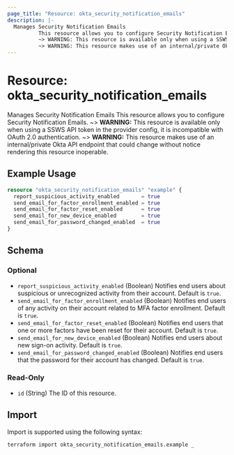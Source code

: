 ```yaml
---
page_title: "Resource: okta_security_notification_emails"
description: |-
  Manages Security Notification Emails
          This resource allows you to configure Security Notification Emails.
          ~> WARNING: This resource is available only when using a SSWS API token in the provider config, it is incompatible with OAuth 2.0 authentication.
          ~> WARNING: This resource makes use of an internal/private Okta API endpoint that could change without notice rendering this resource inoperable.
---
```


# Resource: okta_security_notification_emails

Manages Security Notification Emails
		This resource allows you to configure Security Notification Emails.
		~> **WARNING:** This resource is available only when using a SSWS API token in the provider config, it is incompatible with OAuth 2.0 authentication.
		~> **WARNING:** This resource makes use of an internal/private Okta API endpoint that could change without notice rendering this resource inoperable.

## Example Usage

```terraform
resource "okta_security_notification_emails" "example" {
  report_suspicious_activity_enabled       = true
  send_email_for_factor_enrollment_enabled = true
  send_email_for_factor_reset_enabled      = true
  send_email_for_new_device_enabled        = true
  send_email_for_password_changed_enabled  = true
}
```

<!-- schema generated by tfplugindocs -->
## Schema

### Optional

- `report_suspicious_activity_enabled` (Boolean) Notifies end users about suspicious or unrecognized activity from their account. Default is `true`.
- `send_email_for_factor_enrollment_enabled` (Boolean) Notifies end users of any activity on their account related to MFA factor enrollment. Default is `true`.
- `send_email_for_factor_reset_enabled` (Boolean) Notifies end users that one or more factors have been reset for their account. Default is `true`.
- `send_email_for_new_device_enabled` (Boolean) Notifies end users about new sign-on activity. Default is `true`.
- `send_email_for_password_changed_enabled` (Boolean) Notifies end users that the password for their account has changed. Default is `true`.

### Read-Only

- `id` (String) The ID of this resource.

## Import

Import is supported using the following syntax:

```shell
terraform import okta_security_notification_emails.example _
```
